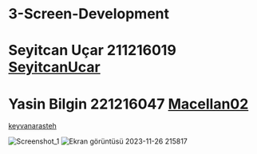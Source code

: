 # 3-Screen-Development
# Seyitcan Uçar 211216019 [SeyitcanUcar](https://github.com/SeyitcanUcar)
# Yasin Bilgin  221216047 [Macellan02](https://github.com/Macellan02)
[keyvanarasteh
](https://github.com/keyvanarasteh/)


![Screenshot_1](https://github.com/SeyitcanUcar/3-Screen-Development/assets/148945238/9467957f-c7fc-41dd-b3f0-b1b37f7f5773)
![Ekran görüntüsü 2023-11-26 215817](https://github.com/SeyitcanUcar/3-Screen-Development/assets/115784122/5997b48f-0577-4554-a744-85fe12f2d7af)
